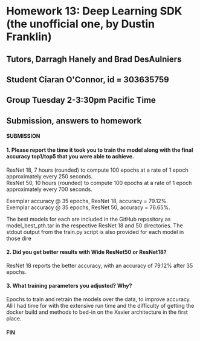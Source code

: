# Homework 13: Deep Learning SDK (the unofficial one, by Dustin Franklin)
## Tutors, Darragh Hanely and Brad DesAulniers
## Student Ciaran O'Connor, id = 303635759
## Group Tuesday 2-3:30pm Pacific Time
## Submission, answers to homework

#### SUBMISSION

#### 1.  Please report the time it took you to train the model along with the final accuracy top1/top5 that you were able to achieve.

ResNet 18, 7 hours (rounded) to compute 100 epochs at a rate of 1 epoch approximately every 250 seconds.    
ResNet 50, 10 hours (rounded) to compute 100 epochs at a rate of 1 epoch approximately every 700 seconds.

Exemplar accuracy @ 35 epochs, ResNet 18, accuracy = 79.12%.    
Exemplar accuracy @ 35 epochs, ResNet 50, accuracy = 76.65%.

The best models for each are included in the GitHub repository as model_best_pth.tar in the respective ResNet 18 and 50 directories.  The stdout output from the train.py script is also provided for each model in those dire 

#### 2. Did you get better results with Wide ResNet50 or ResNet18?

ResNet 18 reports the better accuracy, with an accuracy of 79.12% after 35 epochs.

 #### 3. What training parameters you adjusted? Why?

 Epochs to train and retrain the models over the data, to improve accuracy.  All I had time for with the extensive run time and the difficulty of getting the docker build and methods to bed-in on the Xavier architecture in the first place.

#### FIN
